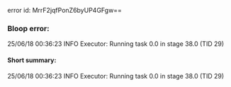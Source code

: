 error id: MrrF2jqfPonZ6byUP4GFgw==
### Bloop error:

25/06/18 00:36:23 INFO Executor: Running task 0.0 in stage 38.0 (TID 29)
#### Short summary: 

25/06/18 00:36:23 INFO Executor: Running task 0.0 in stage 38.0 (TID 29)